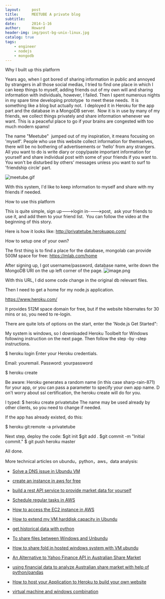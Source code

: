 ```yaml
---
layout:     post
title:      MEETUBE A private blog
subtitle:   
date:       2014-1-16
author:     Howard
header-img: img/post-bg-unix-linux.jpg
catalog: true
tags:
    - engineer
    - nodejs
    - mongodb
---
```


Why I built up this platform

Years ago, when I got bored of sharing information in public and annoyed by strangers in all those social medias, I tried to find one place in which I can keep things to myself, adding friends out of my own will and sharing information with individuals, however, I failed. Then I spent numerous nights in my spare time developing prototype  to meet these needs.  It is something like a blog but actually not.  I deployed it in Heroku for the app part and the database in a MongoDB server.  Now it is in use by many of my friends, we collect things privately and share information whenever we want. This is a peaceful place to go if your brains are congested with too much modern spams! 

The name "Meetube"  jumped out of my inspiration, it means focusing on 'myself'. People who use this website collect information for themselves, there will be no bothering of advertisements or 'hello' from any strangers. All you want to do is write diary or copy/paste important information for yourself and share individual post with some of your friends if you want to. You won't be disturbed by others' messages unless you want to surf to 'friendship circle' part. 

![meetube.gif](https://res.cloudinary.com/hpiynhbhq/image/upload/v1509671932/wvcmvzzarxc5fv2km7uj.gif)

With this system, I'd like to keep information to myself and share with my friends if needed. 

How to use this platform

This is quite simple, sign up--->login in---->post,  ask your friends to use it, and add them to your friend list.  You can follow the video at the beginning of this story.

Here is how it looks like:
http://privatetube.herokuapp.com/


How to setup one of your own?

The first thing is to find a place for the database, mongolab can provide 500M space for free:
https://mlab.com/home

After signing up, I got username/password, database name, write  down the MongoDB URI on the up left corner of the page.
![image.png](https://res.cloudinary.com/hpiynhbhq/image/upload/v1509674147/iz4unauied6nrsefpey8.png)

With this URL, I did some code change in the original db relevant files.


Then I need to get a home for my node.js application.


https://www.heroku.com/




It provides 512M space domain for free, but if the website hibernates for 30 mins or so, you need to re-login.


There are quite lots of options on the start, enter the 'Node.js Get Started":







My system is windows, so I downloaded  Heroku Toolbelt for Windows following instruction on the next page. Then follow the step -by -step instructions.




$ heroku login
Enter your Heroku credentials.

Email: youremail.
Password: yourpassword


$ heroku create

Be aware: Heroku generates a random name (in this case sharp-rain-871) for your app, or you can pass a parameter to specify your own app name. D on't worry about ssl certification, the heroku create will do for you.

I typed:
$ heroku create privatetube
The name may be used already by other clients, so you need to change if needed.


If the app has already existed, do this:

$ heroku git:remote -a privatetube

Next step, deploy the code:
$git init
$git add .
$git commit -m "Initial commit."
$ git push heroku master

All done.




More technical articles on ubundu，python，aws，data analysis: 

- [Solve a DNS issue in Ubundu VM](http://engineerman.club/2019/01/20/Solve-a-DNS-issue-in-Ubundu-VM/)
- 
  [create an instance in aws for free](http://engineerman.club/2018/11/16/create-an-instance-in-aws-for-free/)

- 
  [build a rest API service to provide market data for yourself](http://engineerman.club/2018/11/16/build-a-rest-API-service-to-provide-market-data-for-yourself/)

- 
  [Schedule regular tasks in AWS](http://engineerman.club/2018/11/16/Schedule-regular-tasks-in-AWS/)

- 
  [How to access the EC2 instance in AWS](http://engineerman.club/2018/11/16/How-to-access-the-EC2-instance-in-AWS/)

- 
  [How to extend my VM harddisk capacity in Ubundu](http://engineerman.club/2018/10/16/How-to-extend-my-VM-harddisk-capacity-in-Ubundu/)

- 
  [get historical data with python](http://engineerman.club/2018/01/22/get-historical-data-with-python/)

- 
  [To share files between Windows and Unbundu](http://engineerman.club/2018/01/20/To-share-files-between-Windows-and-Unbundu/)

- 
  [How to share fold in hosted windows system with VM ubundu](http://engineerman.club/2018/01/20/How-to-share-fold-in-hosted-windows-system-with-VM-ubundu/)

- 
  [An Alternative to Yahoo Finance API in Australian Share Market](http://engineerman.club/2018/01/18/An-Alternative-to-Yahoo-Finance-API-in-Australian-Share-Market/)


- [using financial data to analyze Australian share market with help of python/pandas](http://engineerman.club/2018/01/16/using-financial-data-to-analyze-Australian-share-market-with-help-of-python/)

- 
  [How to host your Application to Heroku to build your own website](http://engineerman.club/2015/01/16/How-to-host-your-Application-to-Heroku-to-build-your-own-website/)

- [virtual machine and windows combination](http://engineerman.club/2010/01/16/virtual-machine-and-windows/)